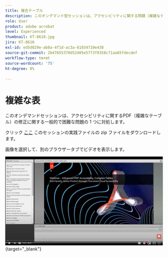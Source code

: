 ```yaml
---
title: 複合テーブル
description: このオンデマンド型セッションは、アクセシビリティに関する問題（複雑なテーブルなど）を修正する際にPDFが直面する一般的で困難な問題の 1 つに対処します
role: User
product: adobe acrobat
level: Experienced
thumbnail: KT-8610.jpg
jira: KT-8610
exl-id: ed5d829e-ab8a-4f1d-ac3a-81034710e438
source-git-commit: 2b47655370d52405e5773f0358c71aa65fdecdef
workflow-type: tm+mt
source-wordcount: '75'
ht-degree: 0%

---
```


# 複雑な表

このオンデマンドセッションは、アクセシビリティに関するPDF（複雑なテーブル）の修正に関する一般的で困難な問題の 1 つに対処します。

クリック [ここ](../assets/accessibilitysession3.zip) このセッションの実践ファイルの zip ファイルをダウンロードします。

画像を選択して、別のブラウザータブでビデオを表示します。

[![セッション 3 のビデオ](../assets/Accessibilitysession3_YT.png)](https://youtu.be/kcM_jyHGd6Y){target="_blank"}
